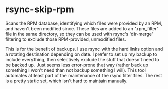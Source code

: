 rsync-skip-rpm
==============

Scans the RPM database, identifying which files were provided by an RPM, and haven't been modified since.
These files are added to an '.rpm_filter' file in the same directory, so they can be used with rsync's
'dir-merge' filtering to exclude those RPM-provided, unmodified files.

This is for the benefit of backups. I use rsync with the hard links option and a rotating destination
depending on date. I prefer to set up my backup to include everything, then selectively exclude the stuff
that doesn't need to be backed up. Just seems less error-prone that way (rather back up something I won't
need than not backup something I will). This tool automates at least part of the maintenance of the
rsync filter files. The rest is a pretty static set, which isn't hard to maintain manually.
